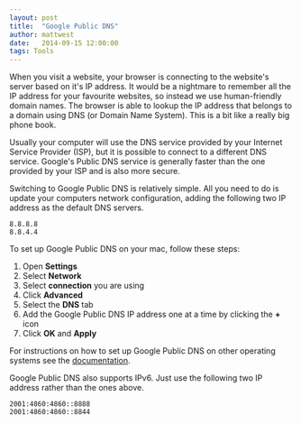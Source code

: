 ```yaml
---
layout: post
title:  "Google Public DNS"
author: mattwest
date:   2014-09-15 12:00:00
tags: Tools
---
```


When you visit a website, your browser is connecting to the website's server based on it's IP address. It would be a nightmare to remember all the IP address for your favourite websites, so instead we use human-friendly domain names. The browser is able to lookup the IP address that belongs to a domain using DNS (or Domain Name System). This is a bit like a really big phone book.

Usually your computer will use the DNS service provided by your Internet Service Provider (ISP), but it is possible to connect to a different DNS service. Google's Public DNS service is generally faster than the one provided by your ISP and is also more secure.

Switching to Google Public DNS is relatively simple. All you need to do is update your computers network configuration, adding the following two IP address as the default DNS servers.

```
8.8.8.8
8.8.4.4
```

To set up Google Public DNS on your mac, follow these steps:

1. Open **Settings**
2. Select **Network**
3. Select **connection** you are using
4. Click **Advanced**
5. Select the **DNS** tab
6. Add the Google Public DNS IP address one at a time by clicking the **+** icon
7. Click **OK** and **Apply**

For instructions on how to set up Google Public DNS on other operating systems see the [documentation](https://developers.google.com/speed/public-dns/docs/using).  

Google Public DNS also supports IPv6. Just use the following two IP address rather than the ones above.

```
2001:4860:4860::8888
2001:4860:4860::8844
```
